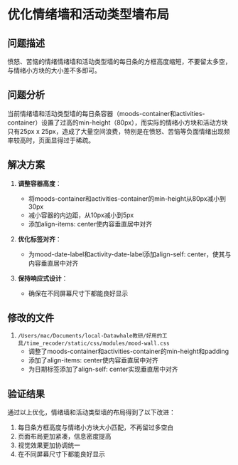 # 优化情绪墙和活动类型墙布局

## 问题描述
愤怒、苦恼的情绪情绪墙和活动类型墙的每日条的方框高度缩短，不要留太多空，与情绪小方块的大小差不多即可。

## 问题分析
当前情绪墙和活动类型墙的每日条容器（moods-container和activities-container）设置了过高的min-height（80px），而实际的情绪小方块和活动方块只有25px x 25px，造成了大量空间浪费，特别是在愤怒、苦恼等负面情绪出现频率较高时，页面显得过于稀疏。

## 解决方案
1. **调整容器高度**：
   - 将moods-container和activities-container的min-height从80px减小到30px
   - 减小容器的内边距，从10px减小到5px
   - 添加align-items: center使内容垂直居中对齐

2. **优化标签对齐**：
   - 为mood-date-label和activity-date-label添加align-self: center，使其与内容垂直居中对齐

3. **保持响应式设计**：
   - 确保在不同屏幕尺寸下都能良好显示

## 修改的文件
1. `/Users/mac/Documents/local-Datawhale教研/好用的工具/time_recoder/static/css/modules/mood-wall.css`
   - 调整了moods-container和activities-container的min-height和padding
   - 添加了align-items: center使内容垂直居中对齐
   - 为日期标签添加了align-self: center实现垂直居中对齐

## 验证结果
通过以上优化，情绪墙和活动类型墙的布局得到了以下改进：
1. 每日条方框高度与情绪小方块大小匹配，不再留过多空白
2. 页面布局更加紧凑，信息密度提高
3. 视觉效果更加协调统一
4. 在不同屏幕尺寸下都能良好显示